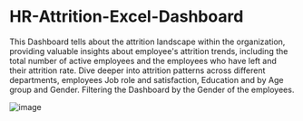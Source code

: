 # HR-Attrition-Excel-Dashboard

This Dashboard tells about the attrition landscape within the organization, providing valuable insights about employee's attrition trends, including the total number of active employees and the employees who have left and their attrition rate.
Dive deeper into attrition patterns across different departments, employees Job role and satisfaction, Education and by Age group and Gender.
Filtering the Dashboard by the Gender of the employees.



![image](https://github.com/kaaviyavijayan/HR-Attrition-Excel-Dashboard/assets/118052917/2f450702-9e79-4ca3-95e9-8c65dfff2a8e)

